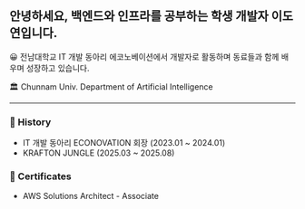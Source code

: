 ## 안녕하세요, 백엔드와 인프라를 공부하는 학생 개발자 이도연입니다.

😀 전남대학교 IT 개발 동아리 에코노베이션에서 개발자로 활동하며 동료들과 함께 배우며 성장하고 있습니다.

🏛 Chunnam Univ. Department of Artificial Intelligence

---

### 🏅 History
- IT 개발 동아리 ECONOVATION 회장 (2023.01 ~ 2024.01)
- KRAFTON JUNGLE (2025.03 ~ 2025.08)


### 🏅 Certificates
- AWS Solutions Architect - Associate
